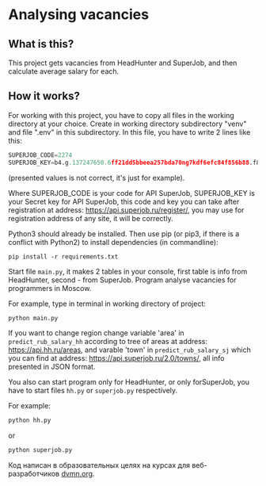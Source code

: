 # Analysing vacancies

## What is this?

This project gets vacancies from HeadHunter and SuperJob, and then calculate average salary for each. 

## How it works?

For working with this project, you have to copy all files in the working directory at your choice.  Create in working 
directory subdirectory "venv" and file ".env" in this subdirectory. In this file, you have to write 2 lines like this:
```python
SUPERJOB_CODE=2274
SUPERJOB_KEY=b4.g.137247650.6ff21dd5bbeea257bda70ng7kdf6efc84f856b88.f8dsa5a6aa5f0ca040f107ded2673feeb3e7bc8e
```
(presented values is not correct, it's just for example).

Where SUPERJOB_CODE is your code for API SuperJob, SUPERJOB_KEY is your Secret key for API SuperJob, this code and key
you can take after registration at address: https://api.superjob.ru/register/, you may use for registration address of
any site,  it will be correctly.

Python3 should  already be installed. Then use pip (or pip3, if there is a conflict with Python2) to install
dependencies (in commandline):
```commandline
pip install -r requirements.txt
```

Start file `main.py`, it makes 2 tables in your console, first table is info from HeadHunter, second - from SuperJob.
Program analyse vacancies for programmers in Moscow.

For example, type in terminal in working directory of project: 
```python
python main.py
```
If you want to change region change variable 'area' in `predict_rub_salary_hh` according to tree of areas at 
address: https://api.hh.ru/areas, and varable 'town' in `predict_rub_salary_sj` which you can find at 
address: https://api.superjob.ru/2.0/towns/, all info presented in JSON format.

You also can start program only for HeadHunter, or only forSuperJob, you have to start files `hh.py` or `superjob.py`
respectively. 

For example:
```python
python hh.py
```
or
```python
python superjob.py
```

Код написан в образовательных целях на курсах для веб-разработчиков [dvmn.org](https://dvmn.org/).